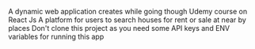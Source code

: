 A dynamic web application creates while going though Udemy course on React Js
A platform for users to search houses for rent or sale at near by places
Don't clone this project as you need some API keys and ENV variables for running this app

